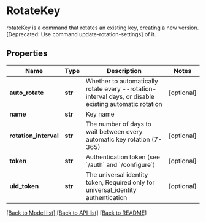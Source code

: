 # RotateKey

rotateKey is a command that rotates an existing key, creating a new version. [Deprecated: Use command update-rotation-settings] of it.
## Properties
Name | Type | Description | Notes
------------ | ------------- | ------------- | -------------
**auto_rotate** | **str** | Whether to automatically rotate every --rotation-interval days, or disable existing automatic rotation | [optional] 
**name** | **str** | Key name | 
**rotation_interval** | **str** | The number of days to wait between every automatic key rotation (7-365) | [optional] 
**token** | **str** | Authentication token (see &#x60;/auth&#x60; and &#x60;/configure&#x60;) | [optional] 
**uid_token** | **str** | The universal identity token, Required only for universal_identity authentication | [optional] 

[[Back to Model list]](../README.md#documentation-for-models) [[Back to API list]](../README.md#documentation-for-api-endpoints) [[Back to README]](../README.md)


